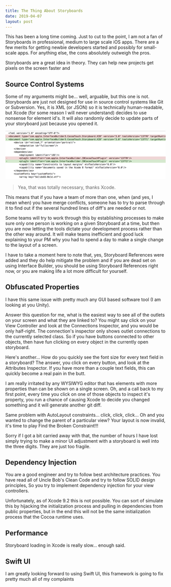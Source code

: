 ```yaml
---
title: The Thing About Storyboards
date: 2019-04-07
layout: post
---
```


This has been a long time coming. Just to cut to the point, I am not a fan of
Storyboards in professional, medium to large scale iOS apps. There are a few
merits for getting newbie developers started and possibly for small-scale apps.
For anything else, the cons absolutely outweigh the pros.

Storyboards are a great idea in theory. They can help new projects get pixels on the screen faster and 

## Source Control Systems

Some of my arguments might be... well, arguable, but this one is not. Storyboards
are just not designed for use in source control systems like Git or Subversion.
Yes, it is XML (or JSON) so it is technically human-readable, but Xcode (for some
reason I will never understand) decides to use nonsense for element id's. It will
also randomly decide to update parts of your storyboard just because you opened
it.

![Image of useless a storyboard diff][1]
> Yea, that was totally necessary, thanks Xcode.

This means that if you have a team of more than one, when (and yes, I mean when)
you have merge conflicts, someone has to try to parse through it to find out if
the several hundred lines of diff's are needed or not.

Some teams will try to work through this by establishing processes to make sure
only one person is working on a given Storyboard at a time, but then you are now
letting the tools dictate your development process rather than the other way
around. It will make teams inefficient and good luck explaining to your PM why
you had to spend a day to make a single change to the layout of a screen.

I have to take a moment here to note that, yes, Storyboard References were added
and they do help mitigate the problem and if you are dead set on using
Interface Builder, you should be using Storyboard References right now, or you are
making life a lot more difficult for yourself.

## Obfuscated Properties

I have this same issue with pretty much any GUI based software tool (I am looking
at you Unity).

Answer this question for me, what is the easiest way to see all of the outlets
on your screen and what they are linked to? You might say click on your View
Controller and look at the Connections Inspector, and you would be only half-right.
The connection's inspector only shows outlet connections to the currently selected
class. So if you have buttons connected to other objects, then have fun clicking
on every object in the currently open storyboard.

Here's another... How do you quickly see the font size for every text field in
a storyboard? The answer, you click on every button, and look at the Attributes
Inspector. If you have more than a couple text fields, this can quickly become a
real pain in the butt.

I am really irritated by any WYSIWYG editor that has elements with more properties
than can be shown on a single screen. Oh, and a call back to my first point, every
time you click on one of those objects to inspect it's property, you run a chance
of causing Xcode to decide you changed something and it will generate another git
diff.

Same problem with AutoLayout constraints... click, click, click... Oh and you
wanted to change the parent of a particular view? Your layout is now invalid,
it's time to play Find the Broken Constraint!!!

Sorry if I got a bit carried away with that, the number of hours I have lost
simply trying to make a minor UI adjustment with a storyboard is well into the
three digits. They are just too fragile.

## Dependency Injection

You are a good engineer and try to follow best architecture practices. You have
read all of Uncle Bob's Clean Code and try to follow SOLID design principles,
So you try to implement dependency injection for your view controllers.

Unfortunately, as of Xcode 9.2 this is not possible. You can sort of simulate
this by hijacking the initialization process and pulling in dependencies from
public properties, but in the end this will not be the same initialization
process that the Cocoa runtime uses.

## Performance

Storyboard loading in Xcode is really slow... enough said.

## Swift UI

I am greatly looking forward to using Swift UI, this framework is going to fix pretty
much all of my complaints

[1]: images/storyboard-diff.png